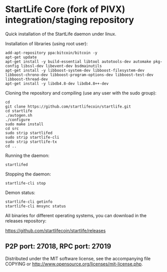 StartLife Core (fork of PIVX) integration/staging repository
======================================



Quick installation of the StartLife daemon under linux.

Installation of libraries (using root user):

    add-apt-repository ppa:bitcoin/bitcoin -y
    apt-get update
    apt-get install -y build-essential libtool autotools-dev automake pkg-config libssl-dev libevent-dev bsdmainutils
    apt-get install -y libboost-system-dev libboost-filesystem-dev libboost-chrono-dev libboost-program-options-dev libboost-test-dev libboost-thread-dev
    apt-get install -y libdb4.8-dev libdb4.8++-dev

Cloning the repository and compiling (use any user with the sudo group):

    cd
    git clone https://github.com/startlifecoin/startlife.git
    cd startlife
    ./autogen.sh
    ./configure
    sudo make install
    cd src
    sudo strip startlifed
    sudo strip startlife-cli
    sudo strip startlife-tx
    cd ..

Running the daemon:

    startlifed 

Stopping the daemon:

    startlife-cli stop

Demon status:

    startlife-cli getinfo
    startlife-cli mnsync status

All binaries for different operating systems, you can download in the releases repository:

https://github.com/startlifecoin/startlife/releases

P2P port: 27018, RPC port: 27019 
-
Distributed under the MIT software license, see the accompanying file COPYING or http://www.opensource.org/licenses/mit-license.php.
